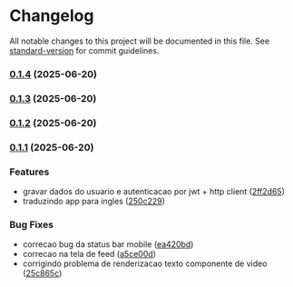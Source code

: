 # Changelog

All notable changes to this project will be documented in this file. See [standard-version](https://github.com/conventional-changelog/standard-version) for commit guidelines.

### [0.1.4](https://github.com/stanleygomes/essence-tube/compare/v0.1.3...v0.1.4) (2025-06-20)

### [0.1.3](https://github.com/stanleygomes/essence-tube/compare/v0.1.2...v0.1.3) (2025-06-20)

### [0.1.2](https://github.com/stanleygomes/essence-tube/compare/v0.1.1...v0.1.2) (2025-06-20)

### [0.1.1](https://github.com/stanleygomes/essence-tube/compare/v1.2.1...v0.1.1) (2025-06-20)


### Features

* gravar dados do usuario e autenticacao por jwt + http client ([2ff2d65](https://github.com/stanleygomes/essence-tube/commit/2ff2d6532fdf5aaa97307ee7ed31847b49249b08))
* traduzindo app para ingles ([250c229](https://github.com/stanleygomes/essence-tube/commit/250c229234efa6637efddb9e6d3693c4a0002c0a))


### Bug Fixes

* correcao bug da status bar mobile ([ea420bd](https://github.com/stanleygomes/essence-tube/commit/ea420bdbe4408b1dca8afa1debbce55d86e148dc))
* correcao na tela de feed ([a5ce00d](https://github.com/stanleygomes/essence-tube/commit/a5ce00d876ef420b35aa2433461f157d3f1f1a77))
* corrigindo problema de renderizacao texto componente de video ([25c865c](https://github.com/stanleygomes/essence-tube/commit/25c865cdb8961f54ff1dfaae87e6bc6f3e48608c))
